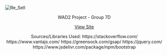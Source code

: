 ![Re_Sell](https://user-images.githubusercontent.com/68807296/223304598-aa2b6671-91f9-40cf-ae2c-e859f5df8289.png)
<p align="center">WAD2 Project - Group 7D</p>
<a href="http://willm.pythonanywhere.com"> <p align="center">View Site</p> </a>
<p align="center">Sources/Libraries Used: https://stackoverflow.com/ https://www.vantajs.com/ https://greensock.com/gsap/ https://jquery.com/ https://www.jsdelivr.com/package/npm/bootstrap</p>
